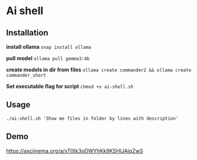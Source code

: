 # Ai shell #

## Installation ##

**install ollama**
```snap install ollama```

**pull model**
```ollama pull gemma3:4b```

**create models in dir from files**
```ollama create commander2 && ollama create commander_short```

**Set executable flag for script**
```chmod +x ai-shell.sh```

## Usage ##
```./ai-shell.sh 'Show me files in folder by lines with description'```

## Demo ##
https://asciinema.org/a/xT0tk3oDWYhKk9KSHlJAjqZwS
